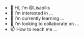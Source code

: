 - 👋 Hi, I’m @Lisaollis
- 👀 I’m interested in ...
- 🌱 I’m currently learning ...
- 💞️ I’m looking to collaborate on ...
- 📫 How to reach me ...

<!---
Lisaollis/Lisaollis is a ✨ special ✨ repository because its `README.md` (this file) appears on your GitHub profile.
You can click the Preview link to take a look at your changes.
--->

